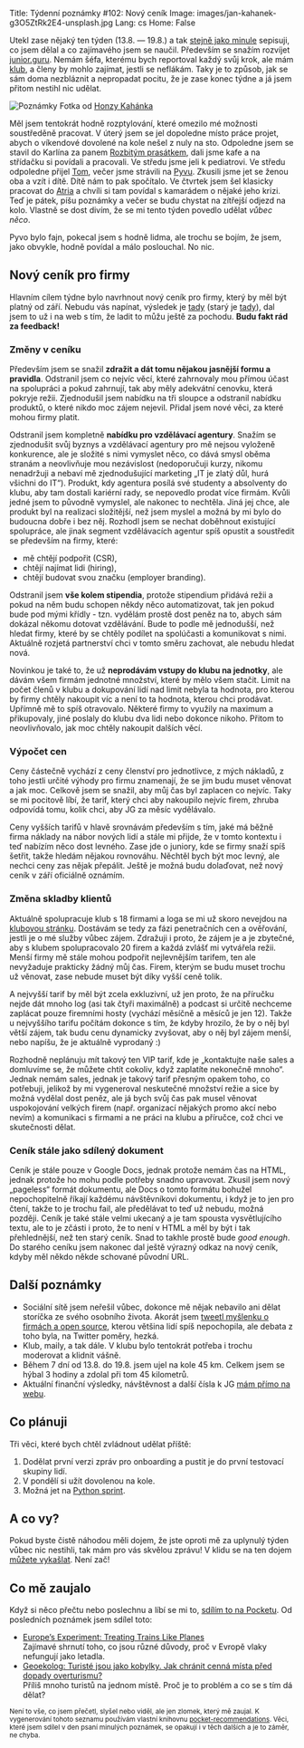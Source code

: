 Title: Týdenní poznámky #102: Nový ceník
Image: images/jan-kahanek-g3O5ZtRk2E4-unsplash.jpg
Lang: cs
Home: False


Utekl zase nějaký ten týden (13.8. — 19.8.) a tak [stejně jako minule]({filename}/2022-08-12_tydenni-poznamky-101-yak-shaving.md) sepisuji, co jsem dělal a co zajímavého jsem se naučil. Především se snažím rozvíjet [junior.guru](https://junior.guru/). Nemám šéfa, kterému bych reportoval každý svůj krok, ale mám [klub](https://junior.guru/club/), a členy by mohlo zajímat, jestli se neflákám. Taky je to způsob, jak se sám doma nezbláznit a nepropadat pocitu, že je zase konec týdne a já jsem přitom nestihl nic udělat.

![Poznámky]({static}/images/jan-kahanek-g3O5ZtRk2E4-unsplash.jpg)
Fotka od [Honzy Kahánka](https://unsplash.com/@honza_kahanek)

Měl jsem tentokrát hodně rozptylování, které omezilo mé možnosti soustředěně pracovat. V úterý jsem se jel dopoledne místo práce projet, abych o víkendové dovolené na kole nešel z nuly na sto. Odpoledne jsem se stavil do Karlína za panem [Rozbitým prasátkem](https://rozbiteprasatko.cz/), dali jsme kafe a na střídačku si povídali a pracovali. Ve středu jsme jeli k pediatrovi. Ve středu odpoledne přijel [Tom](https://twitter.com/_tomehrlich), večer jsme strávili na [Pyvu](https://pyvo.cz/praha-pyvo/). Zkusili jsme jet se ženou oba a vzít i dítě. Dítě nám to pak spočítalo. Ve čtvrtek jsem šel klasicky pracovat do [Atria](https://atriumzizkov.cz/kavarna) a chvíli si tam povídal s kamarádem o nějaké jeho krizi. Teď je pátek, píšu poznámky a večer se budu chystat na zítřejší odjezd na kolo. Vlastně se dost divím, že se mi tento týden povedlo udělat _vůbec něco_.

Pyvo bylo fajn, pokecal jsem s hodně lidma, ale trochu se bojím, že jsem, jako obvykle, hodně povídal a málo poslouchal. No nic.

## Nový ceník pro firmy

Hlavním cílem týdne bylo navrhnout nový ceník pro firmy, který by měl být platný od září. Nebudu vás napínat, výsledek je [tady](https://docs.google.com/document/d/1CIKQKQ9eTpS8LmdxGqppOSim4gYOpoRcekqmPpnyLEI/) (starý je [tady](https://docs.google.com/document/d/1keFyO5aavfaNfJkKlyYha4B-UbdnMja6AhprS_76E7c/)), dal jsem to už i na web s tím, že ladit to můžu ještě za pochodu. **Budu fakt rád za feedback!**

### Změny v ceníku

Především jsem se snažil **zdražit a dát tomu nějakou jasnější formu a pravidla**. Odstranil jsem co nejvíc věcí, které zahrnovaly mou přímou účast na spolupráci a pokud zahrnují, tak aby měly adekvátní cenovku, která pokryje režii. Zjednodušil jsem nabídku na tři sloupce a odstranil nabídku produktů, o které nikdo moc zájem nejevil. Přidal jsem nové věci, za které mohou firmy platit.

Odstranil jsem kompletně **nabídku pro vzdělávací agentury**. Snažím se zjednodušit svůj byznys a vzdělávací agentury pro mě nejsou vyloženě konkurence, ale je složité s nimi vymyslet něco, co dává smysl oběma stranám a neovlivňuje mou nezávislost (nedoporučuji kurzy, nikomu nenadržuji a nebaví mě zjednodušující marketing „IT je zlatý důl, hurá všichni do IT“). Produkt, kdy agentura posílá své studenty a absolventy do klubu, aby tam dostali kariérní rady, se nepovedlo prodat více firmám. Kvůli jedné jsem to původně vymyslel, ale nakonec to nechtěla. Jiná jej chce, ale produkt byl na realizaci složitější, než jsem myslel a možná by mi bylo do budoucna dobře i bez něj. Rozhodl jsem se nechat doběhnout existující spolupráce, ale jinak segment vzdělávacích agentur spíš opustit a soustředit se především na firmy, které:

- mě chtějí podpořit (CSR),
- chtějí najímat lidi (hiring),
- chtějí budovat svou značku (employer branding).

Odstranil jsem **vše kolem stipendia**, protože stipendium přidává režii a pokud na něm budu schopen někdy něco automatizovat, tak jen pokud bude pod mými křídly - tzn. vydělám prostě dost peněz na to, abych sám dokázal někomu dotovat vzdělávání. Bude to podle mě jednodušší, než hledat firmy, které by se chtěly podílet na spolúčasti a komunikovat s nimi. Aktuálně rozjetá partnerství chci v tomto směru zachovat, ale nebudu hledat nová.

Novinkou je také to, že už **neprodávám vstupy do klubu na jednotky**, ale dávám všem firmám jednotné množství, které by mělo všem stačit. Limit na počet členů v klubu a dokupování lidí nad limit nebyla ta hodnota, pro kterou by firmy chtěly nakoupit víc a není to ta hodnota, kterou chci prodávat. Upřímně mě to spíš otravovalo. Některé firmy to využily na maximum a přikupovaly, jiné poslaly do klubu dva lidi nebo dokonce nikoho. Přitom to neovlivňovalo, jak moc chtěly nakoupit dalších věcí.

### Výpočet cen

Ceny částečně vychází z ceny členství pro jednotlivce, z mých nákladů, z toho jestli určité výhody pro firmu znamenají, že se jim budu muset věnovat a jak moc. Celkově jsem se snažil, aby můj čas byl zaplacen co nejvíc. Taky se mi pocitově líbí, že tarif, který chci aby nakoupilo nejvíc firem, zhruba odpovídá tomu, kolik chci, aby JG za měsíc vydělávalo.

Ceny vyšších tarifů v hlavě srovnávám především s tím, jaké má běžně firma náklady na nábor nových lidí a stále mi přijde, že v tomto kontextu i teď nabízím něco dost levného. Zase jde o juniory, kde se firmy snaží spíš šetřit, takže hledám nějakou rovnováhu. Něchtěl bych být moc levný, ale nechci ceny zas nějak přepálit. Ještě je možná budu dolaďovat, než nový ceník v září oficiálně oznámím.

### Změna skladby klientů

Aktuálně spolupracuje klub s 18 firmami a loga se mi už skoro nevejdou na [klubovou stránku](https://junior.guru/club/). Dostávám se tedy za fázi penetračních cen a ověřování, jestli je o mé služby vůbec zájem. Zdražuji i proto, že zájem je a je zbytečné, aby s klubem spolupracovalo 20 firem a každá zvlášť mi vytvářela režii. Menší firmy mě stále mohou podpořit nejlevnějším tarifem, ten ale nevyžaduje prakticky žádný můj čas. Firem, kterým se budu muset trochu už věnovat, zase nebude muset být díky vyšší ceně tolik.

A nejvyšší tarif by měl být zcela exkluzivní, už jen proto, že na příručku nejde dát mnoho log (asi tak čtyři maximálně) a podcast si určitě nechceme zaplácat pouze firemními hosty (vychází měsíčně a měsíců je jen 12). Takže u nejvyššího tarifu počítám dokonce s tím, že kdyby hrozilo, že by o něj byl větší zájem, tak budu cenu dynamicky zvyšovat, aby o něj byl zájem menší, nebo napíšu, že je aktuálně vyprodaný :)

Rozhodně neplánuju mít takový ten VIP tarif, kde je „kontaktujte naše sales a domluvíme se, že můžete chtít cokoliv, když zaplatíte nekonečně mnoho“. Jednak nemám sales, jednak je takový tarif přesným opakem toho, co potřebuji, jelikož by mi vygeneroval neskutečné množství režie a sice by možná vydělal dost peněz, ale já bych svůj čas pak musel věnovat uspokojování velkých firem (např. organizací nějakých promo akcí nebo nevím) a komunikaci s firmami a ne práci na klubu a příručce, což chci ve skutečnosti dělat.

### Ceník stále jako sdílený dokument

Ceník je stále pouze v Google Docs, jednak protože nemám čas na HTML, jednak protože ho mohu podle potřeby snadno upravovat. Zkusil jsem nový „pageless“ formát dokumentu, ale Docs o tomto formátu bohužel nepochopitelně říkají každému návštěvníkovi dokumentu, i když je to jen pro čtení, takže to je trochu fail, ale předělávat to teď už nebudu, možná později. Ceník je také stále velmi ukecaný a je tam spousta vysvětlujícího textu, ale to je zčásti i proto, že to není v HTML a měl by být i tak přehlednější, než ten starý ceník. Snad to takhle prostě bude _good enough_. Do starého ceníku jsem nakonec dal ještě výrazný odkaz na nový ceník, kdyby měl někdo někde schované původní URL.


## Další poznámky

- Sociální sítě jsem neřešil vůbec, dokonce mě nějak nebavilo ani dělat storíčka ze svého osobního života. Akorát jsem [tweetl myšlenku o firmách a open source](https://twitter.com/honzajavorek/status/1558916335945515009), kterou většina lidí spíš nepochopila, ale debata z toho byla, na Twitter poměry, hezká.
- Klub, maily, a tak dále. V klubu bylo tentokrát potřeba i trochu moderovat a klidnit vášně.
- Během 7 dní od 13.8. do 19.8. jsem ujel na kole 45 km. Celkem jsem se hýbal 3 hodiny a zdolal při tom 45 kilometrů.
- Aktuální finanční výsledky, návštěvnost a další čísla k JG [mám přímo na webu](https://junior.guru/open/).


## Co plánuji

Tři věci, které bych chtěl zvládnout udělat příště:

1. Dodělat první verzi zpráv pro onboarding a pustit je do první testovací skupiny lidí.
2. V pondělí si užít dovolenou na kole.
3. Možná jet na [Python sprint](https://docs.google.com/document/d/1mEInB4EOzyQkDbcs8BTEqDhtV-9IAIDPKirjmcH5jaA/edit#).


## A co vy?

Pokud byste čistě náhodou měli dojem, že jste oproti mě za uplynulý týden vůbec nic nestihli, tak mám pro vás skvělou zprávu! V klidu se na ten dojem [můžete vykašlat]({filename}/2020-06-04_neni-to-zavod.md). Není zač!


## Co mě zaujalo

Když si něco přečtu nebo poslechnu a líbí se mi to, [sdílím to na Pocketu](https://getpocket.com/@honzajavorek). Od posledních poznámek jsem sdílel toto:

- [Europe’s Experiment: Treating Trains Like Planes](https://www.youtube.com/watch?v=U9jirFqex6g)<br>Zajímavé shrnutí toho, co jsou různé důvody, proč v Evropě vlaky nefungují jako letadla.
- [Geoekolog: Turisté jsou jako kobylky. Jak chránit cenná místa před dopady overturismu?](https://www.mujrozhlas.cz/rapi/view/episode/9c8e5cd6-eb21-3c3f-ac69-703e7ab927ab)<br>Příliš mnoho turistů na jednom místě. Proč je to problém a co se s tím dá dělat?

<small>Není to vše, co jsem přečetl, slyšel nebo viděl, ale jen zlomek, který mě zaujal. K vygenerování tohoto seznamu používám vlastní knihovnu <a href="https://pypi.org/project/pocket-recommendations/">pocket-recommendations</a>. Věci, které jsem sdílel v den psaní minulých poznámek, se opakují i v těch dalších a je to záměr, ne chyba.</small>
